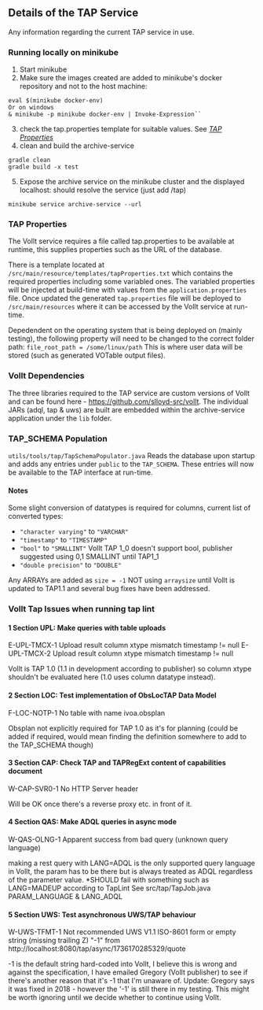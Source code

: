 ## Details of the TAP Service
Any information regarding the current TAP service in use.

### Running locally on minikube
1. Start minikube
2. Make sure the images created are added to minikube's docker repository and not to the host machine:
``` 
eval $(minikube docker-env)
Or on windows 
& minikube -p minikube docker-env | Invoke-Expression``
```
3. check the tap.properties template for suitable values. See [*TAP Properties*](#tap_properties)
4. clean and build the archive-service
```
gradle clean
gradle build -x test
```
5. Expose the archive service on the minikube cluster and the displayed localhost:<port> should resolve the service (just add /tap)
```
minikube service archive-service --url
```

### <a id="tap_properties"></a>TAP Properties
The Vollt service requires a file called tap.properties to be available at runtime, this supplies properties such as the URL of the database.

There is a template located at ``/src/main/resource/templates/tapProperties.txt`` which contains the required properties including some variabled ones. The variabled properties will be injected at build-time with values from the ``application.properties`` file. Once updated the generated ``tap.properties`` file will be deployed to ``/src/main/resources`` where it can be accessed by the Vollt service at run-time. 

Depedendent on the operating system that is being deployed on (mainly testing), the following property will need to be changed to the correct folder path:
``file_root_path = /some/linux/path`` This is where user data will be stored (such as generated VOTable output files). 

### Vollt Dependencies
The three libraries required to the TAP service are custom versions of Vollt and can be found here - https://github.com/slloyd-src/vollt. The individual JARs (adql, tap & uws) are built are embedded within the archive-service application under the ``lib`` folder.

### TAP_SCHEMA Population
``utils/tools/tap/TapSchemaPopulator.java`` Reads the database upon startup and adds any entries under ``public`` to the ``TAP_SCHEMA``. These entries will now be available to the TAP interface at run-time.
#### Notes
Some slight conversion of datatypes is required for columns, current list of converted types:
- ```"character varying"``` to ```"VARCHAR"```
- ```"timestamp"``` to ```"TIMESTAMP"```
- ```"bool"``` to ```"SMALLINT"```        Vollt TAP 1_0 doesn't support bool, publisher suggested using 0,1 SMALLINT until TAP1_1
- ```"double precision"``` to ```"DOUBLE"```

Any ARRAYs are added as ``size = -1`` NOT using ```arraysize``` until Vollt is updated to TAP1.1 and several bug fixes have been addressed.

### Vollt Tap Issues when running tap lint

#### 1 Section UPL: Make queries with table uploads
E-UPL-TMCX-1 Upload result column xtype mismatch timestamp != null
E-UPL-TMCX-2 Upload result column xtype mismatch timestamp != null

Vollt is TAP 1.0 (1.1 in development according to publisher) so column xtype shouldn't be evaluated here (1.0 uses column datatype instead).

#### 2 Section LOC: Test implementation of ObsLocTAP Data Model
F-LOC-NOTP-1 No table with name ivoa.obsplan

Obsplan not explicitly required for TAP 1.0 as it's for planning (could be added if required, would mean finding the definition somewhere to add to the TAP_SCHEMA though)

#### 3 Section CAP: Check TAP and TAPRegExt content of capabilities document
W-CAP-SVR0-1 No HTTP Server header

Will be OK once there's a reverse proxy etc. in front of it.

#### 4 Section QAS: Make ADQL queries in async mode
W-QAS-OLNG-1 Apparent success from bad query (unknown query language)

making a rest query with LANG=ADQL is the only supported query language in Vollt, the param has to be there but is always treated as ADQL regardless of the parameter value.
*SHOULD fail with something such as LANG=MADEUP according to TapLint
See src/tap/TapJob.java PARAM_LANGUAGE & LANG_ADQL

#### 5 Section UWS: Test asynchronous UWS/TAP behaviour
W-UWS-TFMT-1 Not recommended UWS V1.1 ISO-8601 form or empty string (missing trailing Z) "-1" from http://localhost:8080/tap/async/1736170285329/quote

-1 is the default string hard-coded into Vollt, I believe this is wrong and against the specification, I have emailed Gregory (Vollt publisher) to see if there's another
reason that it's -1 that I'm unaware of. Update: Gregory says it was fixed in 2018 - however the '-1' is still there in my testing. This might be worth ignoring until we decide
whether to continue using Vollt.



